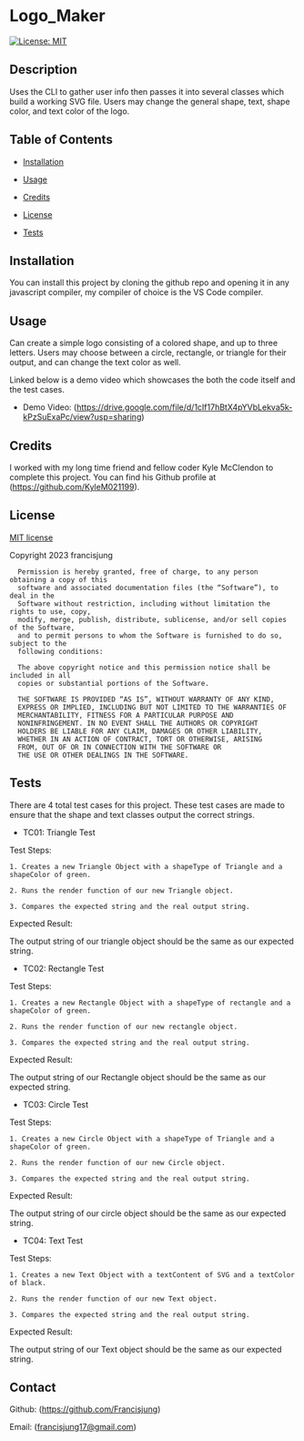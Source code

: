 # Logo_Maker
[![License: MIT](https://img.shields.io/badge/License-MIT-yellow.svg)](https://opensource.org/licenses/MIT)

## Description

Uses the CLI to gather user info then passes it into several classes which build a working SVG file. Users may change the general shape, text, shape color, and text color of the logo.

## Table of Contents
- [Installation](#installation)

- [Usage](#usage)

- [Credits](#credits)

- [License](#license)

- [Tests](#tests)

## Installation

You can install this project by cloning the github repo and opening it in any javascript compiler, my compiler of choice is the VS Code compiler.

## Usage

Can create a simple logo consisting of a colored shape, and up to three letters. Users may choose between a circle, rectangle, or triangle for their output, and can change the text color as well.

Linked below is a demo video which showcases the both the code itself and the test cases.

- Demo Video: (https://drive.google.com/file/d/1cIf17hBtX4pYVbLekva5k-kPzSuExaPc/view?usp=sharing)

## Credits

I worked with my long time friend and fellow coder Kyle McClendon to complete this project. You can find his Github profile at (https://github.com/KyleM021199).

## License

[MIT license](https://opensource.org/license/mit/)

Copyright 2023 francisjung


      Permission is hereby granted, free of charge, to any person obtaining a copy of this 
      software and associated documentation files (the “Software”), to deal in the 
      Software without restriction, including without limitation the rights to use, copy, 
      modify, merge, publish, distribute, sublicense, and/or sell copies of the Software, 
      and to permit persons to whom the Software is furnished to do so, subject to the 
      following conditions:

      The above copyright notice and this permission notice shall be included in all 
      copies or substantial portions of the Software.
      
      THE SOFTWARE IS PROVIDED “AS IS”, WITHOUT WARRANTY OF ANY KIND, 
      EXPRESS OR IMPLIED, INCLUDING BUT NOT LIMITED TO THE WARRANTIES OF 
      MERCHANTABILITY, FITNESS FOR A PARTICULAR PURPOSE AND 
      NONINFRINGEMENT. IN NO EVENT SHALL THE AUTHORS OR COPYRIGHT 
      HOLDERS BE LIABLE FOR ANY CLAIM, DAMAGES OR OTHER LIABILITY, 
      WHETHER IN AN ACTION OF CONTRACT, TORT OR OTHERWISE, ARISING 
      FROM, OUT OF OR IN CONNECTION WITH THE SOFTWARE OR 
      THE USE OR OTHER DEALINGS IN THE SOFTWARE.

## Tests

There are 4 total test cases for this project. These test cases are made to ensure that the shape and text classes output the correct strings.

- TC01: Triangle Test

Test Steps: 


    1. Creates a new Triangle Object with a shapeType of Triangle and a shapeColor of green.

    2. Runs the render function of our new Triangle object.
    
    3. Compares the expected string and the real output string.


Expected Result:


The output string of our triangle object should be the same as our expected string.


- TC02: Rectangle Test

Test Steps: 


    1. Creates a new Rectangle Object with a shapeType of rectangle and a shapeColor of green.

    2. Runs the render function of our new rectangle object.

    3. Compares the expected string and the real output string.


Expected Result:


The output string of our Rectangle object should be the same as our expected string.


- TC03: Circle Test

Test Steps: 


    1. Creates a new Circle Object with a shapeType of Triangle and a shapeColor of green.

    2. Runs the render function of our new Circle object.

    3. Compares the expected string and the real output string.


Expected Result:

The output string of our circle object should be the same as our expected string.


- TC04: Text Test

Test Steps: 


    1. Creates a new Text Object with a textContent of SVG and a textColor of black.

    2. Runs the render function of our new Text object.

    3. Compares the expected string and the real output string.


Expected Result:

The output string of our Text object should be the same as our expected string.

## Contact

Github: (https://github.com/Francisjung)

Email: (francisjung17@gmail.com)
